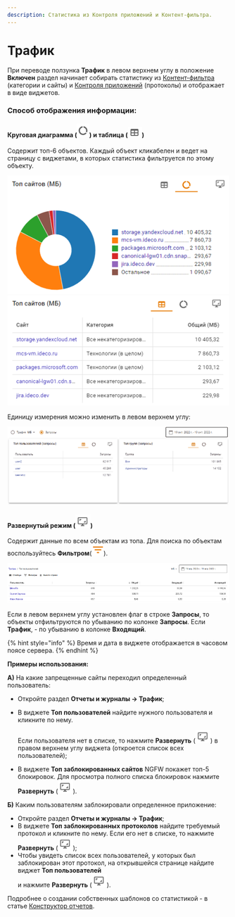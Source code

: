 ```yaml
---
description: Статистика из Контроля приложений и Контент-фильтра.
---
```


# Трафик
 
При переводе ползунка **Трафик** в левом верхнем углу в положение **Включен** раздел начинает собирать статистику из [Контент-фильтра](/settings/access-rules/content-filter/README.md) (категории и сайты) и [Контроля приложений](/settings/access-rules/application-control.md) (протоколы) и отображает в виде виджетов. 

### Способ отображения информации:

#### Круговая диаграмма (![](/.gitbook/assets/icon-pie-chart.png)) и таблица (![](/.gitbook/assets/icon-table.png)) 

Содержит топ-6 объектов. Каждый объект кликабелен и ведет на страницу с виджетами, в которых статистика фильтруется по этому объекту. 
  
![](/.gitbook/assets/traffic1.png) ![](/.gitbook/assets/traffic.png)

Единицу измерения можно изменить в левом верхнем углу:
 
![](/.gitbook/assets/traffic.gif)

#### Развернутый режим (![](/.gitbook/assets/icon-expand.png)) 

Содержит данные по всем объектам из топа. Для поиска по объектам воспользуйтесь **Фильтром**(![](/.gitbook/assets/icon-filter.png)).
   
![](/.gitbook/assets/traffic2.png)

Если в левом верхнем углу установлен флаг в строке **Запросы**, то объекты отфильтруются по убыванию по колонке **Запросы**. Если **Трафик**, - по убыванию в колонке **Входящий**.

{% hint style="info" %}
Время и дата в виджете отображается в часовом поясе сервера.
{% endhint %}

**Примеры использования:** 

**А)** На какие запрещенные сайты переходил определенный пользователь: 
* Откройте раздел **Отчеты и журналы -> Трафик**;
* В виджете **Топ пользователей** найдите нужного пользователя и кликните по нему. 
  
  Если пользователя нет в списке, то нажмите **Развернуть** (![](/.gitbook/assets/icon-expand.png)) в правом верхнем углу виджета (откроется список всех пользователей);
* В виджете **Топ заблокированных сайтов** NGFW покажет топ-5 блокировок. Для просмотра полного списка блокировок нажмите **Развернуть** (![](/.gitbook/assets/icon-expand.png)).
  
**Б)** Каким пользователям заблокировали определенное приложение: 
* Откройте раздел **Отчеты и журналы -> Трафик**;
* В виджете **Топ заблокированных протоколов** найдите требуемый протокол и кликните по нему. Если его нет в списке, то нажмите **Развернуть** (![](/.gitbook/assets/icon-expand.png));
* Чтобы увидеть список всех пользователей, у которых был заблокирован этот протокол, на открывшейся странице найдите виджет **Топ пользователей** \
   и нажмите **Развернуть** (![](/.gitbook/assets/icon-expand.png)).


Подробнее о создании собственных шаблонов со статистикой - в статье [Конструктор отчетов](report-designer.md). 